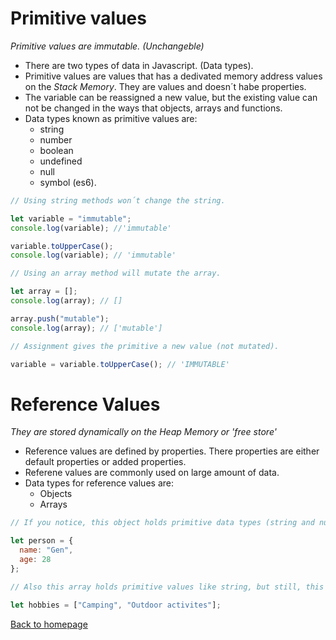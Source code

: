 # Primitive values

_Primitive values are immutable. (Unchangeble)_

- There are two types of data in Javascript. (Data types).
- Primitive values are values that has a dedivated memory address values on the _Stack Memory_. They are values and doesn´t habe properties.
- The variable can be reassigned a new value, but the existing value can not be changed in the ways that objects, arrays and functions.
- Data types known as primitive values are:
  - string
  - number
  - boolean
  - undefined
  - null
  - symbol (es6).

```javascript
// Using string methods won´t change the string.

let variable = "immutable";
console.log(variable); //'immutable'

variable.toUpperCase();
console.log(variable); // 'immutable'

// Using an array method will mutate the array.

let array = [];
console.log(array); // []

array.push("mutable");
console.log(array); // ['mutable']

// Assignment gives the primitive a new value (not mutated).

variable = variable.toUpperCase(); // 'IMMUTABLE'
```

# Reference Values

_They are stored dynamically on the Heap Memory or 'free store'_

- Reference values are defined by properties. There properties are either default properties or added properties.
- Referene values are commonly used on large amount of data.
- Data types for reference values are:
  - Objects
  - Arrays

```javascript
// If you notice, this object holds primitive data types (string and number), this doesn´t affect the object being a reference type.

let person = {
  name: "Gen",
  age: 28
};

// Also this array holds primitive values like string, but still, this does not affect the array being reference type.

let hobbies = ["Camping", "Outdoor activites"];
```

[Back to homepage](/README.md)
